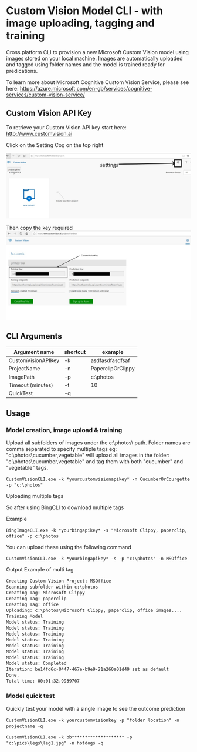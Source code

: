 # Custom Vision Model CLI - with image uploading, tagging and training
Cross platform CLI to provision a new Microsoft Custom Vision model using images stored on your local machine.  Images are automatically uploaded and tagged using folder names and the model is trained ready for predications.

To learn more about Microsoft Cognitive Custom Vision Service, please see here: https://azure.microsoft.com/en-gb/services/cognitive-services/custom-vision-service/

## Custom Vision API Key
To retrieve your Custom Vision API key start here: http://www.customvision.ai 

Click on the Setting Cog on the top right

![settings](../Images/customvision1.jpg)

Then copy the key required
![settings](../Images/customvision.jpg)

## CLI Arguments

| Argument name | shortcut | example |
|----|----|----|
| CustomVisionAPIKey | -k | asdfasdfasdfsaf |
| ProjectName | -n | PaperclipOrClippy | 
| ImagePath | -p | c:\photos |
| Timeout (minutes) | -t | 10 |
| QuickTest | -q | |

## Usage

### Model creation, image upload & training
Upload all subfolders of images under the c:\\photos\ path.  Folder names are comma separated to specify multiple tags eg:
"c:\photos\cucumber,vegetable" will upload all images in the folder: "c:\photos\cucumber,vegetable" and tag them with both "cucumber" and "vegetable" tags.

```
CustomVisionCLI.exe -k *yourcustomvisionapikey* -n CucumberOrCourgette -p "c:\photos"
```

Uploading multiple tags

So after using BingCLI to download multiple tags

Example 
```
BingImageCLI.exe -k *yourbingapikey* -s "Microsoft Clippy, paperclip, office" -p c:\photos
```

You can upload these using the following command 

```
CustomVisionCLI.exe -k *yourbingapikey* -s -p "c:\photos" -n MSOffice
```

Output Example of multi tag

```
Creating Custom Vision Project: MSOffice 
Scanning subfolder within c:\photos
Creating Tag: Microsoft Clippy
Creating Tag: paperclip
Creating Tag: office
Uploading: c:\photos\Microsoft Clippy, paperclip, office images....
Training Model
Model status: Training
Model status: Training
Model status: Training
Model status: Training
Model status: Training
Model status: Training
Model status: Training
Model status: Completed
Iteration: be14fd6c-0447-467e-b9e9-21a260a01d49 set as default
Done.
Total time: 00:01:32.9939707
```

### Model quick test
Quickly test your model with a single image to see the outcome prediction

```
CustomVisionCLI.exe -k yourcustomvisionkey -p "folder location" -n projectname -q
```

```
CustomVisionCLI.exe -k bb******************** -p "c:\pics\legs\leg1.jpg" -n hotdogs -q
```